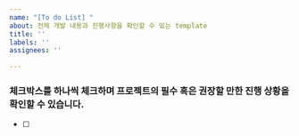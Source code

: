 ```yaml
---
name: "[To do List] "
about: 전체 개발 내용과 진행사항을 확인할 수 있는 template
title: ''
labels: ''
assignees: ''

---
```


### 체크박스를 하나씩 체크하며 프로젝트의 필수 혹은 권장할 만한 진행 상황을 확인할 수 있습니다.

- [ ]
